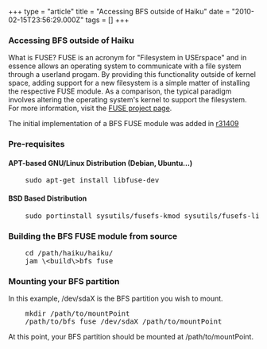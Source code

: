 +++
type = "article"
title = "Accessing BFS outside of Haiku"
date = "2010-02-15T23:56:29.000Z"
tags = []
+++

<h3>Accessing BFS outside of Haiku</h3>
What is FUSE? FUSE is an acronym for "Filesystem in USErspace" and in essence 
allows an operating system to communicate with a file system through a 
userland progam. By providing this functionality outside of kernel space, 
adding support for a new filesystem is a simple matter of installing the 
respective FUSE module. As a comparison, the typical paradigm involves 
altering the operating system's kernel to support the filesystem. 
For more information, visit the <a href="http://fuse.sourceforge.net/">FUSE project page</a>.

The initial implementation of a BFS FUSE module was added in 
<a href="https://dev.haiku-os.org/changeset/31409">r31409</a>

<h3>Pre-requisites</h3>
<a name="linux"></a>
<a name="linux_apt"></a>
<h4>APT-based GNU/Linux Distribution (Debian, Ubuntu...)</h4>
<pre>
	sudo apt-get install libfuse-dev
</pre>

<a name="bsd"></a>
<h4>BSD Based Distribution</h4>
<pre>
	sudo portinstall sysutils/fusefs-kmod sysutils/fusefs-libs
</pre>

<h3>Building the BFS FUSE module from source</h3>
<pre>
	cd /path/haiku/haiku/
	jam \&lt;build\&gt;bfs_fuse
</pre>

<h3>Mounting your BFS partition</h3>
In this example, /dev/sdaX is the BFS partition you wish to mount.
<pre>
	mkdir /path/to/mountPoint
	/path/to/bfs_fuse /dev/sdaX /path/to/mountPoint
</pre>

At this point, your BFS partition should be mounted at /path/to/mountPoint.

